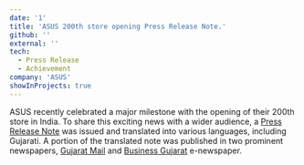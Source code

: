 ```yaml
---
date: '1'
title: 'ASUS 200th store opening Press Release Note.'
github: ''
external: ''
tech:
  - Press Release
  - Achievement
company: 'ASUS'
showInProjects: true
---
```


ASUS recently celebrated a major milestone with the opening of their 200th store in India. To share this exciting news with a wider audience, a [Press Release Note](https://in.ign.com/tech/180272/news/asus-india-opens-its-200th-store-to-showcase-its-general-purpose-rog-gaming-laptops-and-other-produc) was issued and translated into various languages, including Gujarati. A portion of the translated note was published in two prominent newspapers, [Gujarat Mail](https://gujaratmail.in/news-detail/taiwanese-tech-giant-asus-has-achieved-its-200th-milestone) and [Business Gujarat](https://businessgujarat.in/asus-launches-its-200th-milestone-store/) e-newspaper.
